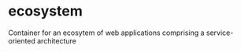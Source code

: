 # ecosystem
Container for an ecosytem of web applications comprising a service-oriented architecture
